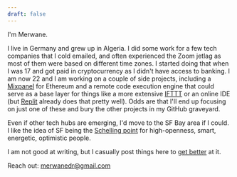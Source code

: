 ```yaml
---
draft: false
---
```


I'm Merwane.

I live in Germany and grew up in Algeria. I did some work for a few tech companies that I cold emailed, and often experienced the Zoom jetlag as most of them were based on different time zones. I started doing that when I was 17 and got paid in cryptocurrency as I didn't have access to banking. I am now 22 and I am working on a couple of side projects, including a [Mixpanel](https://mixpanel.com/) for Ethereum and a remote code execution engine that could serve as a base layer for things like a more extensive [IFTTT](https://ifttt.com/) or an online IDE (but [Replit](https://replit.com/) already does that pretty well). Odds are that I'll end up focusing on just one of these and bury the other projects in my GitHub graveyard. 

Even if other tech hubs are emerging, I'd move to the SF Bay area if I could. I like the idea of SF being the [Schelling point](https://patrickcollison.com/advice) for high-openness, smart, energetic, optimistic people.


I am not good at writing, but I casually post things here to [get better](http://www.paulgraham.com/writing44.html) at it.

Reach out: [merwanedr@gmail.com](mailto:merwanedr@gmail.com)